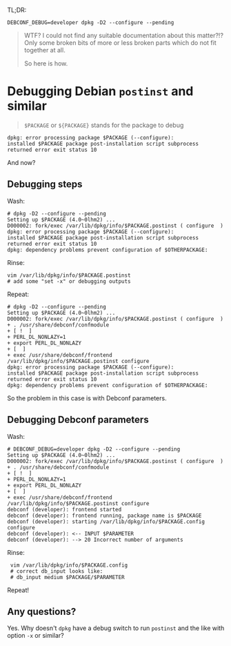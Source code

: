 TL;DR:

    DEBCONF_DEBUG=developer dpkg -D2 --configure --pending

> WTF?  I could not find any suitable documentation about this matter?!?
> Only some broken bits of more or less broken parts which do not fit together at all.
>
> So here is how.


# Debugging Debian `postinst` and similar

> `$PACKAGE` or `${PACKAGE}` stands for the package to debug

    dpkg: error processing package $PACKAGE (--configure):
    installed $PACKAGE package post-installation script subprocess returned error exit status 10

And now?


## Debugging steps

Wash:

    # dpkg -D2 --configure --pending
    Setting up $PACKAGE (4.0~0lhm2) ...
    D000002: fork/exec /var/lib/dpkg/info/$PACKAGE.postinst ( configure  )
    dpkg: error processing package $PACKAGE (--configure):
    installed $PACKAGE package post-installation script subprocess returned error exit status 10
    dpkg: dependency problems prevent configuration of $OTHERPACKAGE:

Rinse:

    vim /var/lib/dpkg/info/$PACKAGE.postinst
    # add some "set -x" or debugging outputs

Repeat:

    # dpkg -D2 --configure --pending
    Setting up $PACKAGE (4.0~0lhm2) ...
    D000002: fork/exec /var/lib/dpkg/info/$PACKAGE.postinst ( configure  )
    + . /usr/share/debconf/confmodule
    + [ !  ]
    + PERL_DL_NONLAZY=1
    + export PERL_DL_NONLAZY
    + [  ]
    + exec /usr/share/debconf/frontend /var/lib/dpkg/info/$PACKAGE.postinst configure 
    dpkg: error processing package $PACKAGE (--configure):
    installed $PACKAGE package post-installation script subprocess returned error exit status 10
    dpkg: dependency problems prevent configuration of $OTHERPACKAGE:

So the problem in this case is with Debconf parameters.

## Debugging Debconf parameters

Wash:

    # DEBCONF_DEBUG=developer dpkg -D2 --configure --pending
    Setting up $PACKAGE (4.0~0lhm2) ...
    D000002: fork/exec /var/lib/dpkg/info/$PACKAGE.postinst ( configure  )
    + . /usr/share/debconf/confmodule
    + [ !  ]
    + PERL_DL_NONLAZY=1
    + export PERL_DL_NONLAZY
    + [  ]
    + exec /usr/share/debconf/frontend /var/lib/dpkg/info/$PACKAGE.postinst configure 
    debconf (developer): frontend started
    debconf (developer): frontend running, package name is $PACKAGE
    debconf (developer): starting /var/lib/dpkg/info/$PACKAGE.config configure 
    debconf (developer): <-- INPUT $PARAMETER
    debconf (developer): --> 20 Incorrect number of arguments

Rinse:

     vim /var/lib/dpkg/info/$PACKAGE.config
     # correct db_input looks like:
     # db_input medium $PACKAGE/$PARAMETER

Repeat!


## Any questions?

Yes.  Why doesn't `dpkg` have a debug switch to run `postinst` and the like with option `-x` or similar?
